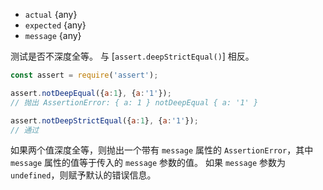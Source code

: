 <!-- YAML
added: v1.2.0
-->
* `actual` {any}
* `expected` {any}
* `message` {any}

测试是否不深度全等。
与 [`assert.deepStrictEqual()`] 相反。

```js
const assert = require('assert');

assert.notDeepEqual({a:1}, {a:'1'});
// 抛出 AssertionError: { a: 1 } notDeepEqual { a: '1' }

assert.notDeepStrictEqual({a:1}, {a:'1'});
// 通过
```

如果两个值深度全等，则抛出一个带有 `message` 属性的 `AssertionError`，其中 `message` 属性的值等于传入的 `message` 参数的值。
如果 `message` 参数为 `undefined`，则赋予默认的错误信息。

